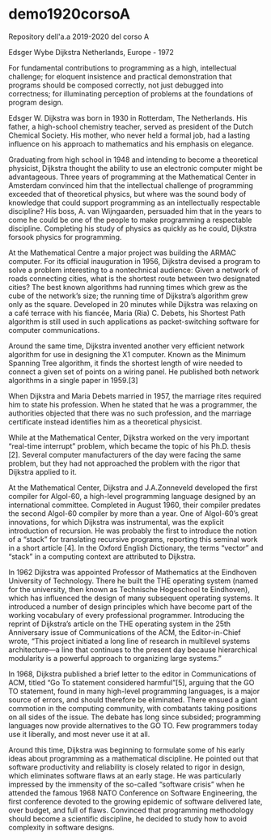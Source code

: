# demo1920corsoA
Repository dell'a.a 2019-2020 del corso A

Edsger Wybe Dijkstra
Netherlands, Europe - 1972


For fundamental contributions to programming as a high, intellectual 
challenge; for eloquent insistence and practical demonstration that 
programs should be composed correctly, not just debugged into 
correctness; for illuminating perception of problems at the foundations 
of program design.

Edsger W. Dijkstra was born in 1930 in Rotterdam, The Netherlands. His 
father, a high-school chemistry teacher, served as president of the 
Dutch Chemical Society. His mother, who never held a formal job, had a 
lasting influence on his approach to mathematics and his emphasis on 
elegance.

Graduating from high school in 1948 and intending to become a 
theoretical physicist, Dijkstra thought the ability to use an electronic 
computer might be advantageous. Three years of programming at the 
Mathematical Center in Amsterdam convinced him that the intellectual 
challenge of programming exceeded that of theoretical physics, but where 
was the sound body of knowledge that could support programming as an 
intellectually respectable discipline? His boss, A. van Wijngaarden, 
persuaded him that in the years to come he could be one of the people to 
make programming a respectable discipline. Completing his study of 
physics as quickly as he could, Dijkstra forsook physics for 
programming.

At the Mathematical Centre a major project was building the ARMAC 
computer. For its official inauguration in 1956, Dijkstra devised a 
program to solve a problem interesting to a nontechnical audience: Given 
a network of roads connecting cities, what is the shortest route between 
two designated cities? The best known algorithms had running times which 
grew as the cube of the network’s size; the running time of Dijkstra’s 
algorithm grew only as the square. Developed in 20 minutes while 
Dijkstra was relaxing on a café terrace with his fiancée, Maria (Ria) C. 
Debets, his Shortest Path algorithm is still used in such applications 
as packet-switching software for computer communications.

Around the same time, Dijkstra invented another very efficient network 
algorithm for use in designing the X1 computer. Known as the Minimum 
Spanning Tree algorithm, it finds the shortest length of wire needed to 
connect a given set of points on a wiring panel. He published both 
network algorithms in a single paper in 1959.[3]  

When Dijkstra and Maria Debets married in 1957, the marriage rites 
required him to state his profession. When he stated that he was a 
programmer, the authorities objected that there was no such profession, 
and the marriage certificate instead identifies him as a theoretical 
physicist.

While at the Mathematical Center, Dijkstra worked on the very important 
“real-time interrupt” problem, which became the topic of his Ph.D. 
thesis [2].  Several computer manufacturers of the day were facing the 
same problem, but they had not approached the problem with the rigor 
that Dijkstra applied to it.

At the Mathematical Center, Dijkstra and J.A.Zonneveld developed the 
first compiler for Algol-60, a high-level programming language designed 
by an international committee. Completed in August 1960, their compiler 
predates the second Algol-60 compiler by more than a year. One of 
Algol-60’s great innovations, for which Dijkstra was instrumental, was 
the explicit introduction of recursion. He was probably the first to 
introduce the notion of a “stack” for translating recursive programs, 
reporting this seminal work in a short article [4].  In the Oxford 
English Dictionary, the terms “vector” and “stack” in a computing 
context are attributed to Dijkstra.

In 1962 Dijkstra was appointed Professor of Mathematics at the Eindhoven 
University of Technology. There he built the THE operating system (named 
for the university, then known as Technische Hogeschool te Eindhoven), 
which has influenced the design of many subsequent operating systems. It 
introduced a number of design principles which have become part of the 
working vocabulary of every professional programmer. Introducing the 
reprint of Dijkstra’s article on the THE operating system in the 25th 
Anniversary issue of Communications of the ACM, the Editor-in-Chief 
wrote, “This project initiated a long line of research in multilevel 
systems architecture—a line that continues to the present day because 
hierarchical modularity is a powerful approach to organizing large 
systems.”


In 1968, Dijkstra published a brief letter to the editor in 
Communications of ACM, titled “Go To statement considered harmful”[5], 
arguing that the GO TO statement, found in many high-level programming 
languages, is a major source of errors, and should therefore be 
eliminated. There ensued a giant commotion in the computing community, 
with combatants taking positions on all sides of the issue. The debate 
has long since subsided; programming languages now provide alternatives 
to the GO TO. Few programmers today use it liberally, and most never use 
it at all.
 

Around this time, Dijkstra was beginning to formulate some of his early 
ideas about programming as a mathematical discipline. He pointed out 
that software productivity and reliability is closely related to rigor 
in design, which eliminates software flaws at an early stage. He was 
particularly impressed by the immensity of the so-called “software 
crisis” when he attended the famous 1968 NATO Conference on Software 
Engineering, the first conference devoted to the growing epidemic of 
software delivered late, over budget, and full of flaws. Convinced that 
programming methodology should become a scientific discipline, he 
decided to study how to avoid complexity in software designs.
